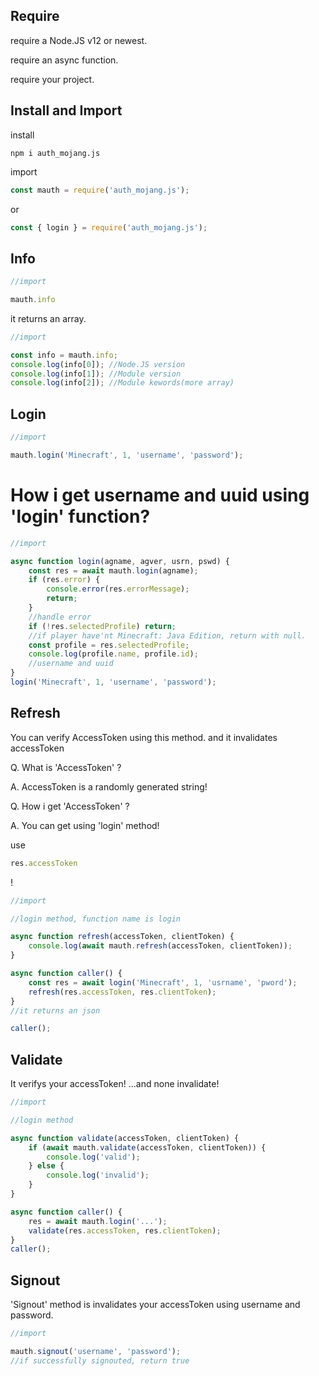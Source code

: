 ## Require

require a Node.JS v12 or newest.

require an async function.

require your project.

## Install and Import

install

```batchfile
npm i auth_mojang.js
```

import

```javascript
const mauth = require('auth_mojang.js');
```

or

```javascript
const { login } = require('auth_mojang.js');
```

## Info

```javascript
//import

mauth.info
```

it returns an array.

```javascript
//import

const info = mauth.info;
console.log(info[0]); //Node.JS version
console.log(info[1]); //Module version
console.log(info[2]); //Module kewords(more array)
```

## Login

```javascript
//import

mauth.login('Minecraft', 1, 'username', 'password');
```

# How i get username and uuid using 'login' function?

```javascript
//import

async function login(agname, agver, usrn, pswd) {
    const res = await mauth.login(agname);
    if (res.error) {
        console.error(res.errorMessage);
        return;
    }
    //handle error
    if (!res.selectedProfile) return;
    //if player have'nt Minecraft: Java Edition, return with null.
    const profile = res.selectedProfile;
    console.log(profile.name, profile.id);
    //username and uuid
}
login('Minecraft', 1, 'username', 'password');
```

## Refresh

You can verify AccessToken using this method. and it invalidates accessToken

Q. What is 'AccessToken' ?

A. AccessToken is a randomly generated string!


Q. How i get 'AccessToken' ?

A. You can get using 'login' method!

use

```javascript
res.accessToken
```
!

```javascript
//import

//login method, function name is login

async function refresh(accessToken, clientToken) {
    console.log(await mauth.refresh(accessToken, clientToken));
}

async function caller() {
    const res = await login('Minecraft', 1, 'usrname', 'pword');
    refresh(res.accessToken, res.clientToken);
}
//it returns an json

caller();
```

## Validate

It verifys your accessToken! ...and none invalidate!

```javascript
//import

//login method

async function validate(accessToken, clientToken) {
    if (await mauth.validate(accessToken, clientToken)) {
        console.log('valid');
    } else {
        console.log('invalid');
    }
}

async function caller() {
    res = await mauth.login('...');
    validate(res.accessToken, res.clientToken);
}
caller();
```

## Signout

'Signout' method is invalidates your accessToken using username and password.

```javascript
//import

mauth.signout('username', 'password');
//if successfully signouted, return true
```